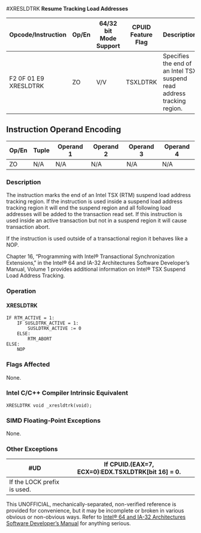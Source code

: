 #XRESLDTRK
**Resume Tracking Load Addresses**

| Opcode/Instruction    | Op/En | 64/32 bit Mode Support | CPUID Feature Flag | Description                                                             |
| --------------------- | ----- | ---------------------- | ------------------ | ----------------------------------------------------------------------- |
| F2 0F 01 E9 XRESLDTRK | ZO    | V/V                    | TSXLDTRK           | Specifies the end of an Intel TSX suspend read address tracking region. |

## Instruction Operand Encoding

| Op/En | Tuple | Operand 1 | Operand 2 | Operand 3 | Operand 4 |
| ----- | ----- | --------- | --------- | --------- | --------- |
| ZO    | N/A   | N/A       | N/A       | N/A       | N/A       |

### Description

The instruction marks the end of an Intel TSX (RTM) suspend load address tracking region. If the instruction is used inside a suspend load address tracking region it will end the suspend region and all following load addresses will be added to the transaction read set. If this instruction is used inside an active transaction but not in a suspend region it will cause transaction abort.

If the instruction is used outside of a transactional region it behaves like a NOP.

Chapter 16, “Programming with Intel® Transactional Synchronization Extensions‚” in the Intel® 64 and IA-32 Architectures Software Developer’s Manual, Volume 1 provides additional information on Intel® TSX Suspend Load Address Tracking.

### Operation

#### XRESLDTRK

```
IF RTM_ACTIVE = 1:
    IF SUSLDTRK_ACTIVE = 1:
        SUSLDTRK_ACTIVE := 0
    ELSE:
        RTM_ABORT
ELSE:
    NOP

```

### Flags Affected

None.

### Intel C/C++ Compiler Intrinsic Equivalent

```
XRESLDTRK void _xresldtrk(void);

```

### SIMD Floating-Point Exceptions

None.

### Other Exceptions

| #​​​UD                      | If CPUID.(EAX=7, ECX=0):EDX.TSXLDTRK[bit 16] = 0. |
| --------------------------- | ------------------------------------------------- |
| If the LOCK prefix is used. |

This UNOFFICIAL, mechanically-separated, non-verified reference is provided for convenience, but it may be
incomplete or broken in various obvious or non-obvious
ways. Refer to [Intel® 64 and IA-32 Architectures Software Developer’s Manual](https://software.intel.com/en-us/download/intel-64-and-ia-32-architectures-sdm-combined-volumes-1-2a-2b-2c-2d-3a-3b-3c-3d-and-4) for anything serious.
